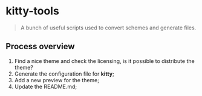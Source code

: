 # kitty-tools

> A bunch of useful scripts used to convert schemes and generate files.

## Process overview

1. Find a nice theme and check the licensing, is it possible to distribute the theme?
2. Generate the configuration file for **kitty**;
3. Add a new preview for the theme;
4. Update the README.md;
